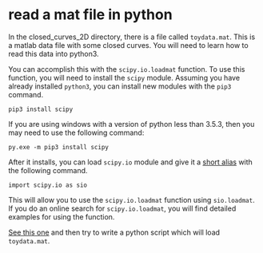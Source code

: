# read a mat file in python

In the closed_curves_2D directory, there is a file called `toydata.mat`.
This is a matlab data file with some closed curves.
You will need to learn how to read this data into python3.

You can accomplish this with the `scipy.io.loadmat` function.
To use this function, you will need to install the `scipy` module.
Assuming you have already installed `python3`, you can install new modules with the `pip3` command.

```
pip3 install scipy
```

If you are using windows with a version of python less than 3.5.3, then you may need to use the following command:

```
py.exe -m pip3 install scipy
```

After it installs, you can load `scipy.io` module and give it a [short alias](https://stackoverflow.com/questions/706595/can-you-define-aliases-for-imported-modules-in-python) with the following command.


```
import scipy.io as sio
```

This will allow you to use the `scipy.io.loadmat` function using `sio.loadmat`.
If you do an online search for `scipy.io.loadmat`, you will find detailed examples for using the function. 

[See this one](https://docs.scipy.org/doc/scipy/reference/generated/scipy.io.loadmat.html) and then try to write a python script which will load `toydata.mat`.
